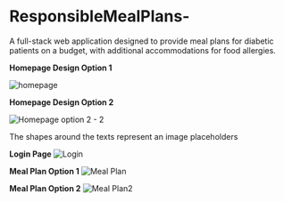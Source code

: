 # ResponsibleMealPlans-
A full-stack web application designed to provide meal plans for diabetic patients on a budget, with additional accommodations for food allergies.

**Homepage Design Option 1**

![homepage](https://github.com/user-attachments/assets/e98f7ab8-adfb-4007-afda-a929c309e51e)

**Homepage Design Option 2**

![Homepage option 2 - 2](https://github.com/user-attachments/assets/b87dc109-71f5-481f-81c3-894e438f3f65)

The shapes around the texts represent an image placeholders

**Login Page**
![Login](https://github.com/user-attachments/assets/232018cc-9674-42d3-abdf-9fc960629e94)

**Meal Plan Option 1**
![Meal Plan](https://github.com/user-attachments/assets/c02bd804-d1ba-4b75-9571-5d1e34c85785)

**Meal Plan Option 2**
![Meal Plan2](https://github.com/user-attachments/assets/d7d746ce-6957-4eab-8d2b-1596fe9f1d55)


